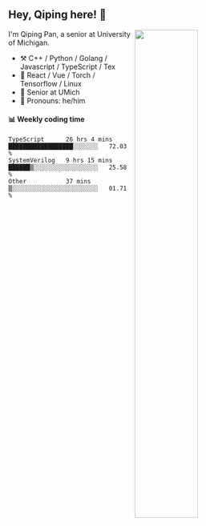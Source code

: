 

## Hey, Qiping here! :wave:

[<img align="right" width="50%" src="https://github-readme-stats.vercel.app/api?username=ppppqp&theme=dark&show_icons=true">](https://metrics.lecoq.io/ppppqp?template=classic)


I'm Qiping Pan, a senior at University of Michigan.

-   :hammer_and_pick: C++ / Python / Golang / Javascript / TypeScript / Tex
-   :pencil: React / Vue / Torch / Tensorflow / Linux 
-   :seedling: Senior at UMich
-   :man: Pronouns: he/him



#### :bar_chart: Weekly coding time

<!--START_SECTION:waka-->

```text
TypeScript      26 hrs 4 mins   ██████████████████░░░░░░░   72.03 %
SystemVerilog   9 hrs 15 mins   ██████▒░░░░░░░░░░░░░░░░░░   25.58 %
Other           37 mins         ▒░░░░░░░░░░░░░░░░░░░░░░░░   01.71 %
```

<!--END_SECTION:waka-->
